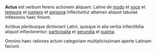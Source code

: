 **Actus** est verbum ferens actionem aliquam. Latine de [modo](modus.md) et [voce](vox.md) et [tempore](tempus.md) et [numero](numerus.md) et [persona](persona.md) inflectuntur attamen aliquot tabulae inflexionis haec finiunt.

Actibus pleribusque dictionarii Latini, quisque in alia verba inflectibilia aliquot inflecterentur: [participalia](participium.md) et [gerundia](gerundium.md) et [supina](supinum.md).

Omnino haec rationes actum categoriam multiplicissimam aperte Latinam faciunt.
